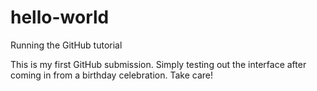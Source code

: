 # hello-world
Running the GitHub tutorial

This is my first GitHub submission. Simply testing out the interface after coming in from a birthday celebration. Take care!

